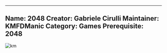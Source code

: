 -----------------------
Name: 2048
Creator: Gabriele Cirulli
Maintainer: KMFDManic
Category: Games
Prerequisite: 2048
-----------------------
![km](https://i.imgur.com/MIjgck0.jpg)
